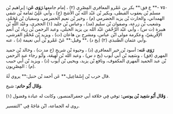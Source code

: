 ٧٥٠ -** ع فق:** بكر بن عَمْرو المعافري المِصْرِي (٢) ، إمام جامعها.**رَوَى عَن:** إبراهيم بْن مسلم بْن يعقوب القبطى، وبكير بْن عَبْد الله بْن الأشج (خ) ، وأبي عَلِيّ ثمامة بْن شفي الهمداني، والحارث بْن يزيد الحضرمي (م) ، وخير بْن نعيم الحضرمي، وسفيان بْن مُحَمَّدٍ، وشعيب بْن زرعة، وصفوان بْن سليم (مد) ، وعباس بْن جليد (١) الحجري، وعَبْد اللَّهِ بْن هبيرة (ت س) ، وأبي عَبْد الرَّحْمَنِ عَبْد الله بن يزيد الحبلي، وعبد الرحمن بْن زياد بْن أنعم الإفْرِيقيّ، وعكرمة مولى ابْن عباس، ومشرح بن هاعان (ت) ، ويزيد بْن مُحَمَّدٍ القرشي، وأبي عثمان الطنبذي (٢) (بخ د) ،** وقيل:** عَنْ عَمْرو بْن أَبي نعيمة (د) ، عنه.

**رَوَى عَنه:** أسود بْن خير المعافري (د) ، وحيوة بْن شريح (خ مد ت) ، وخالد بْن حميد المهري (فق) ، وسَعِيد بْن أَبي أيوب (بخ د س) ، وعبد الله بْن لَهِيعَة، وأَبُو رجاء عبد الرحمن بْن عبد الحميد المهري المكفوف، ونافع بْن يزيد، ويحيى بْن أيوب (د) ، ويزيد بْن أَبي حبيب (م) : المِصْرِيون.

قال حرب بْن إِسْمَاعِيل،** عَن أحمد بْن حنبل:** يروي لَهُ.

**وَقَال أَبُو حاتم:** شيخ.

**وَقَال أَبُو سَعِيد بْن يونس:** توفي فِي خلافة أبي جعفرالمنصور، وكانت له عبادة وفضول (١) .

روى له الجماعة، ابْن مَاجَهْ فِي "التفسير.